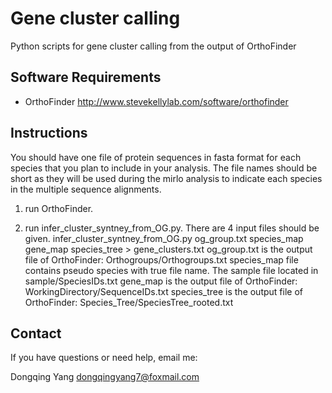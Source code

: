 # Gene cluster calling
Python scripts for gene cluster calling from the output of OrthoFinder


Software Requirements
---------------------
- OrthoFinder http://www.stevekellylab.com/software/orthofinder


Instructions
------------

You should have one file of protein sequences in fasta format for each species that you plan to include in your analysis. The file names should be short as they will be used during the mirlo analysis to indicate each species in the multiple sequence alignments.

1. run OrthoFinder.

1. run infer_cluster_syntney_from_OG.py. There are 4 input files should be given. 
infer_cluster_syntney_from_OG.py og_group.txt species_map gene_map species_tree > gene_clusters.txt
  og_group.txt is the output file of OrthoFinder: Orthogroups/Orthogroups.txt
  species_map file contains pseudo species with true file name. The sample file located in sample/SpeciesIDs.txt 
  gene_map is the output file of OrthoFinder: WorkingDirectory/SequenceIDs.txt 
  species_tree is the output file of OrthoFinder: Species_Tree/SpeciesTree_rooted.txt


Contact
-------
If you have questions or need help, email me:

Dongqing Yang dongqingyang7@foxmail.com

